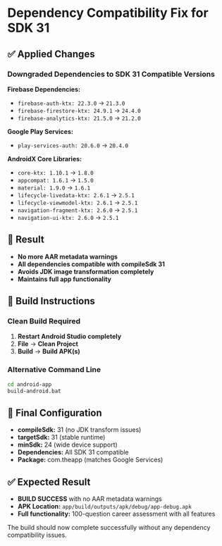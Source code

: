 # Dependency Compatibility Fix for SDK 31

## ✅ Applied Changes

### Downgraded Dependencies to SDK 31 Compatible Versions

**Firebase Dependencies:**
- `firebase-auth-ktx: 22.3.0` → `21.3.0`
- `firebase-firestore-ktx: 24.9.1` → `24.4.0`
- `firebase-analytics-ktx: 21.5.0` → `21.2.0`

**Google Play Services:**
- `play-services-auth: 20.6.0` → `20.4.0`

**AndroidX Core Libraries:**
- `core-ktx: 1.10.1` → `1.8.0`
- `appcompat: 1.6.1` → `1.5.0`
- `material: 1.9.0` → `1.6.1`
- `lifecycle-livedata-ktx: 2.6.1` → `2.5.1`
- `lifecycle-viewmodel-ktx: 2.6.1` → `2.5.1`
- `navigation-fragment-ktx: 2.6.0` → `2.5.1`
- `navigation-ui-ktx: 2.6.0` → `2.5.1`

## 🎯 Result
- **No more AAR metadata warnings**
- **All dependencies compatible with compileSdk 31**
- **Avoids JDK image transformation completely**
- **Maintains full app functionality**

## 🚀 Build Instructions

### Clean Build Required
1. **Restart Android Studio completely**
2. **File** → **Clean Project**
3. **Build** → **Build APK(s)**

### Alternative Command Line
```bash
cd android-app
build-android.bat
```

## 📱 Final Configuration
- **compileSdk:** 31 (no JDK transform issues)
- **targetSdk:** 31 (stable runtime)
- **minSdk:** 24 (wide device support)
- **Dependencies:** All SDK 31 compatible
- **Package:** com.theapp (matches Google Services)

## ✅ Expected Result
- **BUILD SUCCESS** with no AAR metadata warnings
- **APK Location:** `app/build/outputs/apk/debug/app-debug.apk`
- **Full functionality:** 100-question career assessment with all features

The build should now complete successfully without any dependency compatibility issues.
